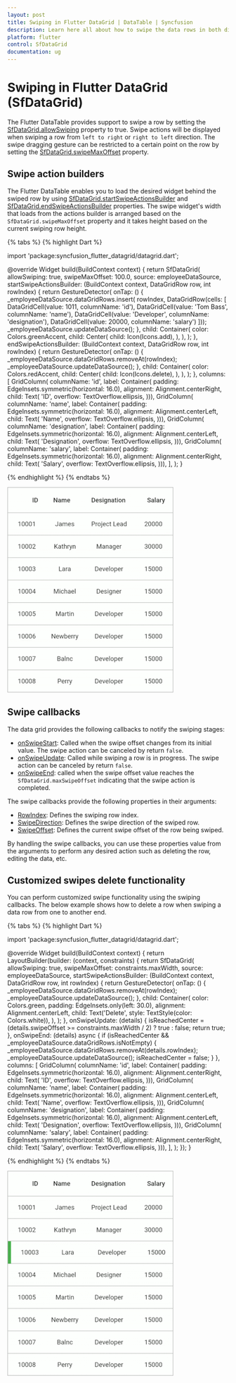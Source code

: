 ```yaml
---
layout: post
title: Swiping in Flutter DataGrid | DataTable | Syncfusion
description: Learn here all about how to swipe the data rows in both directions in Syncfusion Flutter DataGrid (SfDataGrid) widget and more.
platform: flutter
control: SfDataGrid
documentation: ug
---
```


# Swiping in Flutter DataGrid (SfDataGrid)

The Flutter DataTable provides support to swipe a row by setting the [SfDataGrid.allowSwiping](https://pub.dev/documentation/syncfusion_flutter_datagrid/latest/datagrid/SfDataGrid/allowSwiping.html) property to true. Swipe actions will be displayed when swiping a row from `left to right` or `right to left` direction. The swipe dragging gesture can be restricted to a certain point on the row by setting the [SfDataGrid.swipeMaxOffset](https://pub.dev/documentation/syncfusion_flutter_datagrid/latest/datagrid/SfDataGrid/swipeMaxOffset.html) property.

## Swipe action builders

The Flutter DataTable enables you to load the desired widget behind the swiped row by using [SfDataGrid.startSwipeActionsBuilder](https://pub.dev/documentation/syncfusion_flutter_datagrid/latest/datagrid/SfDataGrid/startSwipeActionsBuilder.html) and [SfDataGrid.endSwipeActionsBuilder](https://pub.dev/documentation/syncfusion_flutter_datagrid/latest/datagrid/SfDataGrid/endSwipeActionsBuilder.html) properties. The swipe widget's width that loads from the actions builder is arranged based on the `SfDataGrid.swipeMaxOffset` property and it takes height based on the current swiping row height.

{% tabs %}
{% highlight Dart %} 

import 'package:syncfusion_flutter_datagrid/datagrid.dart';

@override
Widget build(BuildContext context) {
  return SfDataGrid(
    allowSwiping: true,
    swipeMaxOffset: 100.0,
    source: employeeDataSource,
      startSwipeActionsBuilder: 
          (BuildContext context, DataGridRow row, int rowIndex) {
        return GestureDetector(
          onTap: () {
            _employeeDataSource.dataGridRows.insert(
            rowIndex,
            DataGridRow(cells: [
              DataGridCell(value: 1011, columnName: 'id'),
              DataGridCell(value: 'Tom Bass', columnName: 'name'),
              DataGridCell(value: 'Developer', columnName: 'designation'),
              DataGridCell(value: 20000, columnName: 'salary')
            ]));
            _employeeDataSource.updateDataSource();
          },
          child: Container(
          color: Colors.greenAccent,
          child: Center(
            child: Icon(Icons.add),
          ),
        ),
      );
    },
    endSwipeActionsBuilder: 
        (BuildContext context, DataGridRow row, int rowIndex) {
      return GestureDetector(
        onTap: () {
          _employeeDataSource.dataGridRows.removeAt(rowIndex);
          _employeeDataSource.updateDataSource();
        },
        child: Container(
          color: Colors.redAccent,
          child: Center(
            child: Icon(Icons.delete),
          ),
        ),
      );
    },
    columns: <GridColumn>[
      GridColumn(
        columnName: 'id',
        label: Container(
          padding: EdgeInsets.symmetric(horizontal: 16.0),
          alignment: Alignment.centerRight,
          child: Text(
            'ID',
            overflow: TextOverflow.ellipsis,
          ))),
      GridColumn(
        columnName: 'name',
        label: Container(
          padding: EdgeInsets.symmetric(horizontal: 16.0),
          alignment: Alignment.centerLeft,
          child: Text(
            'Name',
            overflow: TextOverflow.ellipsis,
          ))),
      GridColumn(
        columnName: 'designation',
        label: Container(
          padding: EdgeInsets.symmetric(horizontal: 16.0),
          alignment: Alignment.centerLeft,
          child: Text(
            'Designation',
            overflow: TextOverflow.ellipsis,
          ))),
      GridColumn(
        columnName: 'salary',
        label: Container(
          padding: EdgeInsets.symmetric(horizontal: 16.0),
          alignment: Alignment.centerRight,
          child: Text(
            'Salary',
            overflow: TextOverflow.ellipsis,
          ))),
    ],
  );
}

{% endhighlight %}
{% endtabs %}

![flutter datagrid shows swiping a row in both directions](images/swiping/flutter-datagrid-swiping.gif)

## Swipe callbacks

The data grid provides the following callbacks to notify the swiping stages:  

* [onSwipeStart](https://pub.dev/documentation/syncfusion_flutter_datagrid/latest/datagrid/SfDataGrid/onSwipeStart.html): Called when the swipe offset changes from its initial value. The swipe action can be canceled by return `false`.
* [onSwipeUpdate](https://pub.dev/documentation/syncfusion_flutter_datagrid/latest/datagrid/SfDataGrid/onSwipeUpdate.html): Called while swiping a row is in progress. The swipe action can be canceled by return `false`.
* [onSwipeEnd](https://pub.dev/documentation/syncfusion_flutter_datagrid/latest/datagrid/SfDataGrid/onSwipeEnd.html): called when the swipe offset value reaches the `SfDataGrid.maxSwipeOffset` indicating that the swipe action is completed.

The swipe callbacks provide the following properties in their arguments:

* [RowIndex](https://pub.dev/documentation/syncfusion_flutter_datagrid/latest/datagrid/DataGridSwipeUpdateDetails/rowIndex.html): Defines the swiping row index.
* [SwipeDirection](https://pub.dev/documentation/syncfusion_flutter_datagrid/latest/datagrid/DataGridSwipeUpdateDetails/swipeDirection.html): Defines the swipe direction of the swiped row.
* [SwipeOffset](https://pub.dev/documentation/syncfusion_flutter_datagrid/latest/datagrid/DataGridSwipeUpdateDetails/swipeOffset.html): Defines the current swipe offset of the row being swiped.

By handling the swipe callbacks, you can use these properties value from the arguments to perform any desired action such as deleting the row, editing the data, etc.

## Customized swipes delete functionality

You can perform customized swipe functionality using the swiping callbacks. The below example shows how to delete a row when swiping a data row from one to another end.

{% tabs %}
{% highlight Dart %} 

import 'package:syncfusion_flutter_datagrid/datagrid.dart';

@override
Widget build(BuildContext context) {
  return LayoutBuilder(builder: (context, constraints) {
    return SfDataGrid(
      allowSwiping: true,
      swipeMaxOffset: constraints.maxWidth,
      source: employeeDataSource,
      startSwipeActionsBuilder: 
          (BuildContext context, DataGridRow row, int rowIndex) {
        return GestureDetector(
          onTap: () {
            _employeeDataSource.dataGridRows.removeAt(rowIndex);
            _employeeDataSource.updateDataSource();
          },
          child: Container(
            color: Colors.green,
            padding: EdgeInsets.only(left: 30.0),
            alignment: Alignment.centerLeft,
            child: Text('Delete', style: TextStyle(color: Colors.white)),
          ),
        );
      },
      onSwipeUpdate: (details) {
        isReachedCenter =
            (details.swipeOffset >= constraints.maxWidth / 2) ? true : false;
        return true;
      },
      onSwipeEnd: (details) async {
        if (isReachedCenter &&
          _employeeDataSource.dataGridRows.isNotEmpty) {
            _employeeDataSource.dataGridRows.removeAt(details.rowIndex);
          _employeeDataSource.updateDataSource();
          isReachedCenter = false;
        }
      },
      columns: <GridColumn>[
        GridColumn(
          columnName: 'id',
          label: Container(
            padding: EdgeInsets.symmetric(horizontal: 16.0),
            alignment: Alignment.centerRight,
            child: Text(
              'ID',
              overflow: TextOverflow.ellipsis,
            ))),
        GridColumn(
          columnName: 'name',
          label: Container(
            padding: EdgeInsets.symmetric(horizontal: 16.0),
            alignment: Alignment.centerLeft,
            child: Text(
              'Name',
              overflow: TextOverflow.ellipsis,
            ))),
        GridColumn(
          columnName: 'designation',
          label: Container(
            padding: EdgeInsets.symmetric(horizontal: 16.0),
            alignment: Alignment.centerLeft,
            child: Text(
              'Designation',
              overflow: TextOverflow.ellipsis,
            ))),
        GridColumn(
          columnName: 'salary',
          label: Container(
            padding: EdgeInsets.symmetric(horizontal: 16.0),
            alignment: Alignment.centerRight,
            child: Text(
              'Salary',
              overflow: TextOverflow.ellipsis,
            ))),
      ],
    );
  });
}

{% endhighlight %}
{% endtabs %}

![flutter datagrid shows customized swiping delete functionality](images/swiping/flutter-datagrid-customized-swiping-delete-funtionality.gif)